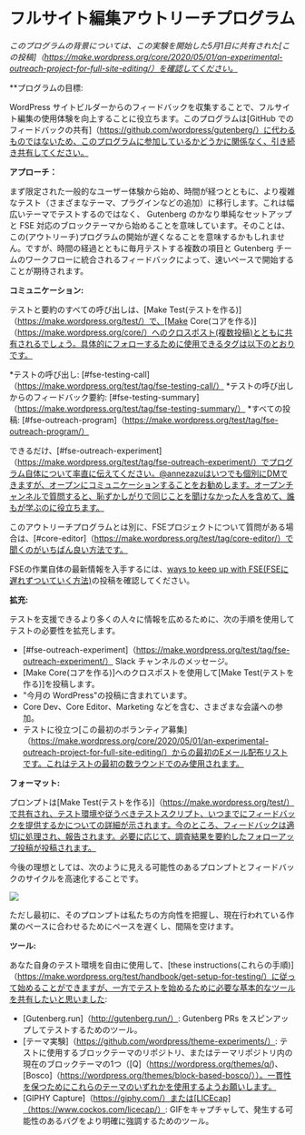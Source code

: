 <!--
# Full Site Editing Outreach Program
 -->

# フルサイト編集アウトリーチプログラム

<!--
*For context on this program, please review [this post](https://make.wordpress.org/core/2020/05/01/an-experimental-outreach-project-for-full-site-editing/) shared on May 1st* *kicking off this experiment*
 -->

*このプログラムの背景については、この実験を開始した5月1日に共有された[この投稿]（https://make.wordpress.org/core/2020/05/01/an-experimental-outreach-project-for-full-site-editing/）を確認してください。*

<!--
**Program Goal:
 -->

**プログラムの目標:

<!--
Help improve the Full Site Editing experience by gathering feedback from WordPress site builders. This program does not replace [sharing feedback on GitHub](https://github.com/wordpress/gutenberg/) so, whether you’re a part of this program or not, please keep sharing there.
 -->

WordPress サイトビルダーからのフィードバックを収集することで、フルサイト編集の使用体験を向上することに役立ちます。このプログラムは[GitHub でのフィードバックの共有]（https://github.com/wordpress/gutenberg/）に代わるものではないため、このプログラムに参加しているかどうかに関係なく、引き続き共有してください。

<!--
**Approach:**
 -->

**アプローチ：**

<!--
We’ll start with more limited common user experiences and, over time, will move to more complex testing (adding in different themes, plugins, etc). For example, this means that we won’t be testing across a wide range of themes, but will start with a fairly simple setup of Gutenberg and a FSE ready block theme. While this might mean the program starts off more slowly, over time, the hope is that we get into a fast pace with multiple items to test each month and feedback integrating into the Gutenberg team’s workflow.
 -->

まず限定された一般的なユーザー体験から始め、時間が経つとともに、より複雑なテスト（さまざまなテーマ、プラグインなどの追加）に移行します。これは幅広いテーマでテストするのではなく、 Gutenberg のかなり単純なセットアップと FSE 対応のブロックテーマから始めることを意味しています。そのことは、この(アウトリーチ)プログラムの開始が遅くなることを意味するかもしれません。ですが、時間の経過とともに毎月テストする複数の項目と Gutenberg チームのワークフローに統合されるフィードバックによって、速いペースで開始することが期待されます。

<!--
**Communication:**
 -->
**コミュニケーション:**

<!--
All calls for testing and summaries will be shared on [Make Test](https://make.wordpress.org/test/) with a cross post to [Make Core](https://make.wordpress.org/core/). Here are the tags you can use to follow along specifically:
 -->

テストと要約のすべての呼び出しは、[Make Test(テストを作る)]（https://make.wordpress.org/test/）で、[Make Core(コアを作る)]（https://make.wordpress.org/core/）へのクロスポスト(複数投稿)とともに共有されるでしょう。具体的にフォローするために使用できるタグは以下のとおりです。

<!--
*   Calls for testing: [#fse-testing-call](https://make.wordpress.org/test/tag/fse-testing-call/) 
*   Summaries of feedback from calls for testing: [#fse-testing-summary](https://make.wordpress.org/test/tag/fse-testing-summary/) 
*   All posts: [#fse-outreach-program](https://make.wordpress.org/test/tag/fse-outreach-program/) 
 -->

*テストの呼び出し: [#fse-testing-call]（https://make.wordpress.org/test/tag/fse-testing-call/）
*テストの呼び出しからのフィードバック要約: [#fse-testing-summary]（https://make.wordpress.org/test/tag/fse-testing-summary/）
*すべての投稿: [#fse-outreach-program]（https://make.wordpress.org/test/tag/fse-outreach-program/）

<!--
As much as possible, please communicate in [#fse-outreach-experiment](https://make.wordpress.org/test/tag/fse-outreach-experiment/) openly about the program itself. While you can always DM @annezazu separately, it’s preferred to communicate in the open. When you ask your question in the open channel, it helps everyone learn, even the people who might have been too shy to ask the same thing.
 -->

できるだけ、[#fse-outreach-experiment]（https://make.wordpress.org/test/tag/fse-outreach-experiment/）でプログラム自体について率直に伝えてください。@annezazuはいつでも個別にDMできますが、オープンにコミュニケーションすることをお勧めします。オープンチャンネルで質問すると、恥ずかしがりで同じことを聞けなかった人を含めて、誰もが学ぶのに役立ちます。

<!--
If you have questions about the FSE project separate from this outreach program, it’s best to ask in [#core-editor](https://make.wordpress.org/test/tag/core-editor/),
 -->

このアウトリーチプログラムとは別に、FSEプロジェクトについて質問がある場合は、[#core-editor]（https://make.wordpress.org/test/tag/core-editor/）で聞くのがいちばん良い方法です。

<!--
To help stay up to date on the FSE work itself, please review this post on [ways to keep up with FSE](https://make.wordpress.org/core/2020/05/20/ways-to-keep-up-with-full-site-editing-fse/).
-->

FSEの作業自体の最新情報を入手するには、[ways to keep up with FSE(FSEに遅れずついていく方法)](https://make.wordpress.org/core/2020/05/20/ways-to-keep-up-with-full-site-editing-fse/)の投稿を確認してください。

<!--
**Amplification:**
 -->

**拡充:**

<!--
To get the word out to more people who can help test, the following pathways are used to amplify the calls for testing:
 -->

テストを支援できるより多くの人々に情報を広めるために、次の手順を使用してテストの必要性を拡充します。

<!--
*   Messages in the [#fse-outreach-experiment](https://make.wordpress.org/test/tag/fse-outreach-experiment/) slack channel.
*   Make Test posts with cross posts to Make Core.
*   Inclusion in “This Month in WordPress” posts.
*   Inclusion in various meeting including Core Dev, Core Editor, and Marketing.
*   Initial email distribution list from [this original call for volunteers](https://make.wordpress.org/core/2020/05/01/an-experimental-outreach-project-for-full-site-editing/) to help with testing. This will *only* be used in the first few rounds of testing.
 -->

* [#fse-outreach-experiment]（https://make.wordpress.org/test/tag/fse-outreach-experiment/） Slack チャンネルのメッセージ。
* [Make Core(コアを作る)]へのクロスポストを使用して[Make Test(テストを作る)]を投稿します。
* "今月の WordPress"の投稿に含まれています。
* Core Dev、Core Editor、Marketing などを含む、さまざまな会議への参加。
* テストに役立つ[この最初のボランティア募集]（https://make.wordpress.org/core/2020/05/01/an-experimental-outreach-project-for-full-site-editing/）からの最初のEメール配布リストです。これはテストの最初の数ラウンドでのみ使用されます。

<!--
**Format:**
 -->

**フォーマット:**

<!--
A prompt will be shared on [Make Test](https://make.wordpress.org/test/) with details about testing environment, a testing script to follow, and where to give feedback by when. For now, feedback will be processed and reported appropriately. As needed, a follow up post summarizing the findings will be posted.
 -->

プロンプトは[Make Test(テストを作る)]（https://make.wordpress.org/test/）で共有され、テスト環境や従うべきテストスクリプト、いつまでにフィードバックを提供するかについての詳細が示されます。今のところ、フィードバックは適切に処理され、報告されます。必要に応じて、調査結果を要約したフォローアップ投稿が投稿されます。

<!--
In time, the ideal is to have a faster cycle of prompts and feedback that might look more like this:
 -->

今後の理想としては、次のように見える可能性のあるプロンプトとフィードバックのサイクルを高速化することです。

<!--
![](https://lh4.googleusercontent.com/qcrmG6EuOsT63fnoMtoH2U2W-8KQdSx3szKhD_eTaDDIGtsP7sHoOxBHPXF-pQcM163tQV2YfkBBD3wEy-8ybAa8zzA1wbE1-nYUC14YtttHjRNC0QrjQ6863oEM8_zBsGQlrsBr)
 -->

![](https://lh4.googleusercontent.com/qcrmG6EuOsT63fnoMtoH2U2W-8KQdSx3szKhD_eTaDDIGtsP7sHoOxBHPXF-pQcM163tQV2YfkBBD3wEy-8ybAa8zzA1wbE1-nYUC14YtttHjRNC0QrjQ6863oEM8_zBsGQlrsBr)

<!--
To start though, the prompts will be slower paced and spaced out in order to get our bearings and to align with the current pace of work being done.
 -->

ただし最初に、そのプロンプトは私たちの方向性を把握し、現在行われている作業のペースに合わせるためにペースを遅くし、間隔を空けます。

<!--
**Tools:**
 -->

**ツール:**

<!--
While you are free to use your own testing environment and follow [these instructions](https://make.wordpress.org/test/handbook/get-setup-for-testing/), we wanted to share basic tools you’ll need to get started:
 -->

あなた自身のテスト環境を自由に使用して、[these instructions(これらの手順)]（https://make.wordpress.org/test/handbook/get-setup-for-testing/）に従って始めることができますが、一方でテストを始めるために必要な基本的なツールを共有したいと思いました:

<!--
*   [Gutenberg.run](http://gutenberg.run/): The tool to spin up and test Gutenberg PRs. 
*   [Theme Experiments](https://github.com/wordpress/theme-experiments/): A repository of block themes to use for testing or one of the current block themes in the Themes Repo ([Q](https://wordpress.org/themes/q/), [Bosco](https://wordpress.org/themes/block-based-bosco/)). We ask that you use one of these themes for consistency.
*   [GIPHY Capture](https://giphy.com/) or [LICEcap](https://www.cockos.com/licecap/): Tools to capture GIFs to better highlight any bugs you might run into.
 -->

* [Gutenberg.run]（http://gutenberg.run/）: Gutenberg PRs をスピンアップしてテストするためのツール。
* [テーマ実験]（https://github.com/wordpress/theme-experiments/）: テストに使用するブロックテーマのリポジトリ、またはテーマリポジトリ内の現在のブロックテーマの1つ（[Q]（https://wordpress.org/themes/q/)、[Bosco]（https://wordpress.org/themes/block-based-bosco/））。一貫性を保つためにこれらのテーマのいずれかを使用するようお願いします。
* [GIPHY Capture]（https://giphy.com/）または[LICEcap]（https://www.cockos.com/licecap/）: GIFをキャプチャして、発生する可能性のあるバグをより明確に強調するためのツール。